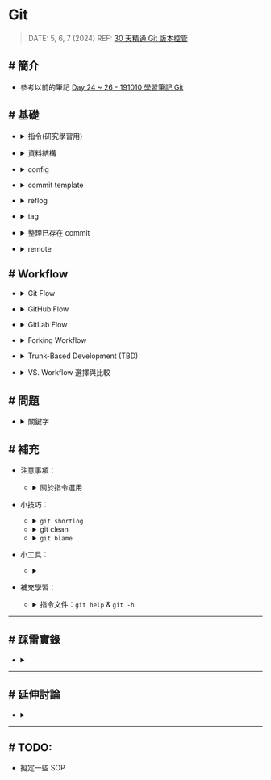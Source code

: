 ##### <!-- 收起 -->

<!----------- ref start ----------->

[GitHub Doc: GitHub Flow]: https://docs.github.com/en/get-started/using-github/github-flow
[GitLab Flow - Jadson José dos Santos, PhD]: https://www.linkedin.com/pulse/gitlab-flow-jadson-santos/
[Contributing Guide when you fork a repository]: https://medium.com/@rishabhmittal200/contributing-guide-when-you-fork-a-repository-3b97657b01fb
[Choosing the Right Git Branching Strategy: A Comparative Analysis]: https://medium.com/@sreekanth.thummala/choosing-the-right-git-branching-strategy-a-comparative-analysis-f5e635443423
[What Are the Best Git Branching Strategies]: https://www.abtasty.com/blog/git-branching-strategies/
[TBD - TW]: https://tw.trunkbaseddevelopment.com/
[Day 24 ~ 26 - 191010 學習筆記 Git]: https://ithelp.ithome.com.tw/articles/10226733
[30 天精通 Git 版本控管]: https://ithelp.ithome.com.tw/users/20004901/ironman/525
[使用 git commit template 管理 git log]: https://medium.com/dev-chill/%E4%BD%BF%E7%94%A8-git-commit-template-%E7%AE%A1%E7%90%86-git-log-cb70f95fda2f
[.gitmessage.txt]: ../src/code/.gitmessage.txt
[Git Commit Message 這樣寫會更好]: https://wadehuanglearning.blogspot.com/2019/05/commit-commit-commit-why-what-commit.html
[git-commit-message]: https://github.com/joelparkerhenderson/git-commit-message
[gc 條件設定]: https://www.git-scm.com/docs/git-gc#_configuration
[Understanding git gc --auto]: https://stackoverflow.com/questions/16337498/understanding-git-gc-auto

<!------------ ref end ------------>

# Git

> DATE: 5, 6, 7 (2024)
> REF: [30 天精通 Git 版本控管]

## # 簡介

- 參考以前的筆記 [Day 24 ~ 26 - 191010 學習筆記 Git]

## # 基礎

<!-- 指令(研究學習用) -->

- <details close>
  <summary>指令(研究學習用)</summary>

  <!-- git cat-file -p [HASH ID] -->

  - <details close>
    <summary><code>git cat-file -p [HASH ID]</code></summary>

    - 查看該物件內容
    - hashID 會是該物件檔案名稱
    - 也可直接查看 ref，EX. `git cat-file -p HEAD`

    </details>

  <!-- git cat-file -t [HASH ID] -->

  - <details close>
    <summary><code>git cat-file -t [HASH ID]</code></summary>

    - 查看該物件種類 (commit、tree、blob、tag)

    </details>

  <!-- git show-ref [NAME] -->

  - <details close>
    <summary><code>git show-ref [NAME]</code></summary>

    - 查看符合 ref 所代表的所有 HASH ID 跟 path
    - 只會查詢 refs/ 中的內容

    - EX.

      ```sh
      $ git show-ref master

      c3bd002d4dcf4169512e94d66bf1db5d648cea17 refs/heads/master
      8gj3h4y38cc334d7060blm3c13jw748a3b75d9a8 refs/remotes/origin/master

      $ git show-ref HEAD

      8gj3h4y38cc334d7060blm3c13jw748a3b75d9a8 refs/remotes/origin/HEAD
      ```

    </details>

  <!-- git rev-parse [NAME] -->

  - <details close>
    <summary><code>git rev-parse [NAME]</code></summary>

    - 查看該名稱所代表的 HASH ID
    - EX.

      ```sh
      $ git rev-parse master
      c3bd002d4dcf4169512e94d66bf1db5d648cea17
      ```

    </details>

  </details>

<!-- 資料結構 -->

- <details close>
  <summary>資料結構</summary>

  <!-- 物件種類 -->

  - <details close>
    <summary>物件種類：commit、tree、blob、tag</summary>

    <!-- commit：包含 tree、parent、author、committer -->

    - <details close>
      <summary>commit：包含 tree、parent、author、committer</summary>

      <!-- stash -->

      - <details close>
        <summary>stash</summary>

        - stash，在 refs/ 中只會紀錄一個最新的 stash，也就是 stash@{0}。其他則是記錄在 logs/refs/stash

        </details>

      <!-- 什麼情況會造成合併三條以上分支？ -->

      - <details close>
        <summary>合併三個以上分支，就會有三個以上的 parent。那什麼情況會造成合併三條以上分支？</summary>

        - EX. `git stash save -u`

          - 這個做法會分別將 worktree、index(untracked)、tracked 存成一個 stash
          - 則此時的表現方式是該 stash 會有三個 parent，分別為那三個狀態

          ```sh
          $ git cat-file -p stash
          tree 6381dc317d7a3c2cac9fd0bf383b6b5427b633bb     # worktree  (unmodified/modified)
          parent d5301505f50aa16b1f12cc195897185334c4f044   # HEAD
          parent f07891d84a88efc08f3f305dc59d255a4c1bb68a   # index     (staged)
          parent 18f5efab303dbb7920ae15e71e5b3e62b0381d16   # untracked

          WIP on master: d530150 TEST git 1
          ```

        </details>

      </details>

    <!-- tree：包含 tree、blob -->

    - <details close>
      <summary>tree：包含 tree、blob</summary>

      - 像是一個資料夾

      </details>

    <!-- blob：包含完整一份 file 內容 -->

    - <details close>
      <summary>blob：包含完整一份 file 內容</summary>

      - 只對內容做 hash，檔案名稱等資訊都寫在 tree
      - EX. fileA.txt 與 fileB.txt，內容一模一樣，則只生成一個 blob

        ```txt
        # fileA.txt
        此部分為內文...ABC

        # fileB.txt
        此部分為內文...ABC
        ```

      </details>

    <!-- tag：包含 object、type、tag、tagger -->

    - <details close>
      <summary>tag：包含 object、type、tag、tagger</summary>

      -

      </details>

    </details>

  <!-- 儲存流程 -->

  - <details close>
    <summary>儲存流程</summary>

    - commit 後，會先將所有單一 file 以 zlib 演算法壓縮成 blob，包含整個完整的內容，而不只儲存檔案間的差異，存於 `.git/objects/` 中

    - 後面 commit 改回與更之前完全相同內容，也只有一份 blob ，因為 hash 一樣

    - 達到條件後，才利用 delta compression 演算法，封裝後存於 `.git/objects/pack/` 中，每個 pack 包含兩個檔案 `.idx` & `.pack`

    - 自動封裝以 `gc.auto` 設定條件啟動封裝鬆散的 object，以 `gc.autoPackLimit` 設定條件啟動合併 pack

      - [gc 條件設定]
      - [Understanding git gc --auto]

    - 用 `git gc` 手動執行，封裝鬆散的 object，並合併 pack

    </details>

  </details>

<!-- config -->

- <details close>
  <summary>config</summary>

  <!-- 順序：local -> global -> system -->

  - <details close>
    <summary>順序：local -> global -> system</summary>

    - 如果在多個地方設置同一屬性，則 `--local` 會蓋過 `--global` 再蓋過 `--system`

    ```sh
    ## EX.

    $ git config --list --system
    user.name=ocup1

    $ git config --list --global
    user.name=ocup2

    $ git config --list --local
    user.name=ocup3

    $ git config --list
    user.name=ocup1
    user.name=ocup2
    user.name=ocup3

    ## --> 則最後是 ocup3 生效
    ```

    </details>

  <!-- 常用設定 -->

  - <details close>
    <summary>常用設定</summary>

    - `git config --global core.editor "code --wait"` - 設定使用 vscode 編輯
    - `git config --local commit.template "./.gitmessage.txt"` - 設定 commit 模板
    - `git config --global commit.cleanup "strip"` - 設定 commit 依照哪個模式 cleanup。用 SourceTree 可能需要設定

    </details>

  <!-- 日期格式 -->

  - <details close>
    <summary>日期格式</summary>

    - [Git Date 原始碼](https://git.kernel.org/pub/scm/git/git.git/tree/date.c)
    - EX. "never"、"7 days"、"1 day"

    </details>

  <!-- 其他細節 -->

  - <details close>
    <summary>其他細節</summary>

    - windows 在設定 `--system` 時，可能需要切換成管理員權限，才能設定正確
    - macOS 中 `credential.helper=osxkeychain` 將你的憑證（如 GitHub、GitLab 的帳密）安全地存儲在 macOS 的鑰匙串中，以便進行身份驗證時自動填充，無需每次都手動輸入

    </details>

  </details>

<!-- commit template -->

- <details close>
  <summary>commit template</summary>

  - 模板：[.gitmessage.txt]

  - REF

    - [使用 git commit template 管理 git log]
    - [Git Commit Message 這樣寫會更好]
    - [git-commit-message]

  - 流程改善：

    - 設定使用 vscode 開啟編輯
    - 提供 template，註解中描述規則
    - 使用 hook 自動檢查 commit 是否符合規則

  </details>

<!-- reflog -->

- <details close>
  <summary>reflog</summary>

  <!-- 紀錄"使用指令"改變狀態的動作 -->

  - <details close>
    <summary>紀錄"使用指令"改變狀態的動作</summary>

    - 像是 `ORIG_HEAD` 那樣，只是它記錄了所有的動作
    - 包含：commit、checkout、pull、push、merge、reset、clone、branch、rebase、stash..etc

    </details>

  <!-- HEAD@{0} -->

  - <details close>
    <summary><code>HEAD@{0}</code></summary>

    - 可用 `git reflog` 查詢
    - 以 `HEAD@{0}` 來標記最新紀錄，也就是 `HEAD`
    - 依此類推 `HEAD@{1}`, `HEAD@{2}`..，數字越大越舊

    </details>

  <!-- 紀錄在 `.git\logs\` -->

  - <details close>
    <summary>紀錄在 <code>.git\logs\</code></summary>

    - 還分多種 EX. HEAD、master、remote..等等

    </details>

  <!-- 預設保留時間 -->

  - <details close>
    <summary>預設保留時間</summary>

    - 紀錄保留 90 天
    - 紀錄中已經不存在任何分支上的 commit 物件保留 30 天
    - `gc.reflogExpire "90 days"` & `gc.reflogExpireUnreachable "30 days"`

    </details>

  <!-- 常用指令 -->

  - <details close>
    <summary>常用指令</summary>

    - `git reflog`
    - `git reflog delete "ref@{specifier}"` (EX. HEAD@{0})
    - `git reflog expire --expire=now --all`
    - `git config --global gc.reflogExpire "never"`
    - `git config --global gc.reflogExpireUnreachable "never"`

    </details>

  </details>

<!-- tag -->

- <details close>
  <summary>tag</summary>

  - lightweight tag

    - `git tag`
    - 只會有一個 tag ref 指向 commit
    - 若加上 `-m` 也會自動升級為 annotated tag

  - annotated tag

    - `git tag -a`
    - 會新增一個 tag object，並有一個 tag ref 指向 tag
    - 才有 metadata 描述
    - 可以用 GnuPG 金鑰簽章
    - 通常使用此種

  </details>

<!-- 整理 commit 的方法 -->

- <details close>
  <summary>整理已存在 commit</summary>

  <!-- revert -->

  - <details close>
    <summary>revert</summary>

    - 定義：恢復所選 commit 所做的動作，合併到 HEAD

      - EX. 若 commit1 是「將 1 改成 2」，則 git revert commit1 是「將 2 改成 1」，合併到 HEAD

    - 時機：想恢復某次 commit 所做動作

    - 指令：

      - `git revert [commitID]`

      - `git revert -n`

        - revert 後不直接 commit
        - 執行完後，並不是用 `git commit` 建立版本，正確方式：
          - `git revert --continue`: 代替 git commit
          - `git revert --abort`: 放棄 revert

    </details>

  <!-- cherry-pick -->

  - <details close>
    <summary>cherry-pick</summary>

    - 定義：重新套用所選 commit 所做的動作，合併到 HEAD

    - 時機：只想將分支中，其中幾個 commit 合併到 master

    - 指令：

      - `git cherry-pick -x`: 在 commit 訊息中加入是從哪裡撿來

        - EX. `cherry picked from commit dc070...`
        - 需注意可能 pick 後，該分支刪除後也找不到反而困惑，所以不一定較好

      - `git cherry-pick -e`: 先編輯 commit 訊息
      - `git cherry-pick -n`: 不直接 commit

    </details>

  <!-- rebase -->

  - <details close>
    <summary>rebase</summary>

    - 定義：重新修改目前分支的「基礎版本」，把另外一個分支當成目前分支的 Base

      - EX. 處在 branch1，執行 `git rebase master`

        - 原本 branch1 有 branch1 自己的 Base，將 branch1 的 base 改成 master 的 Base

        ```
        原本：
          branch1:
            commit4
            commit3
            commit1

          master:
            commit2
            commit1

        使用後：
          branch1:
            commit4
            commit3
            commit2
            commit1

          master:
            commit2
            commit1
        ```

    - 時機：

    - 指令：

      - `git rebase [commitID] -i`

        - 可指定 Base 的起點 (rewinding head)，從 commitID 開始
        - `-i` 可選擇要對途中每個 commit 做哪些動作 (pick, reword, edit, squash, fixup, ...)
        - 有修改過的 commit(以及後續的 commit) 都會建立新的 commit 物件
        - EX. 舉例以 edit 來移除該 commit 中的某個異動的流程

          ```sh
          # 1. 列出該 commit 所有的異動檔案名稱
          $ git diff --name-only HEAD~

          # 2. 將想要移出掉的異動檔案移出 index
          $ git reset HEAD~ [path]

          # 3. 將現況存進此 commit
          $ git commit --amend

          # 4. 繼續 rebase 後續動作
          $ git rebase --continue
          ```

    </details>

  </details>

<!-- remote 觀念 -->

- <details close>
  <summary>remote</summary>

  <!-- 分支 -->

  - <details close>
    <summary>分支</summary>

    - 分支 & 追蹤分支

      - 分支：refs/heads/ 中的那些
      - 追蹤分支：refs/remotes/ 中的那些

        - EX. 本地的 refs/remotes/origin/master，用來追蹤 origin remote 的 master

    - 在本地有：本地分支 & 本地追蹤分支
    - 在遠端有：遠端分支 & 遠端追蹤分支

    </details>

  <!-- refspec -->

  - <details close>
    <summary>refspec</summary>

    - 定義：用來設定直接以 `git push` & `git fetch`，未指定 remote repo & branch 時，要執行的 repo、branch 組合 (設定檔：`.git/config`)

    - 範例：

      ```sh
      [branch "master"]
        remote = git@your/url.git
        merge = refs/heads/master
      [remote "origin"]
        url = git@your/url.git
        fetch = +refs/heads/master:refs/remotes/origin/master
        fetch = +refs/heads/test:refs/remotes/origin/test
      ```

    - 其他：

      - 沒設定也可以 `git push/fetch [remote_name] [branch_name]` 方式來 push/fetch

    - 指令：

      - 新增與移除 fetch 設定

        ```sh
        git config --add remote.origin.fetch +refs/heads/test:refs/remotes/origin/test
        git config --unset remote.origin.fetch +refs/heads/test:refs/remotes/origin/test
        ```

      - 用 `git push --set-upstream` 來設定 push 對應的 remote:branch

        - EX. 執行 `git push --set-upstream origin branchA`，會在 `.git\config` 增加以下內容：

        - 意義：當想將本地 branchA 推送到遠端，預設的遠端為 origin，推送的時候要將變更合併到遠端的 refs/heads/branchA

        ```sh
        [branch "branchA"]
        remote = origin
        merge = refs/heads/branchA
        ```

    </details>

  <!-- 初始化相關 -->

  - <details close>
    <summary>初始化相關</summary>

    - `git checkout [branch_name]` 可直接建立本地分支

      - EX. clone 之後，只有 remotes/origin/hotfix/test，可以 `git checkout hotfix/test` 建立本地 hotfix/test

      ```sh
      $ git branch -a
      * master
        remotes/origin/HEAD -> origin/master
        remotes/origin/hotfix/test
        remotes/origin/master

      $ git checkout hotfix/test
        Branch hotfix/test set up to track remote branch hotfix/test from origin.
        Switched to a new branch 'hotfix/test'

      $ git branch -a
      * hotfix/test
        master
        remotes/origin/HEAD -> origin/master
        remotes/origin/hotfix/test
        remotes/origin/master
      ```

    </details>

  </details>

## # Workflow

<!-- Git Flow -->

- <details close>
  <summary>Git Flow</summary>

  ![](../src/image/Git_Flow.png)

  </details>

<!-- GitHub Flow -->

- <details close>
  <summary>GitHub Flow</summary>

  - REF: [GitHub Doc: GitHub Flow]
  - NOTE:

    - 簡單流程快速迭代
    - PR、code review 流程
    - 相較於 TBD，GitHub Flow 的 Feature 分支存活較久

  ![](../src/image/GitHub_Flow.png)

  </details>

<!-- GitLab Flow -->

- <details close>
  <summary>GitLab Flow</summary>

  - REF: [GitLab Flow - Jadson José dos Santos, PhD]
  - NOTE:

    - 多開幾層做環境測試，一層層往上推
    - 有 bug 被拉回來後，再一層層往上推，不像 Git Flow 有 hotfix

  ![](../src/image/GitLab_Flow.png)

  </details>

<!-- Forking Workflow -->

- <details close>
  <summary>Forking Workflow</summary>

  - REF: [Contributing Guide when you fork a repository]

  ![](../src/image/Fork_Workflow.png)

  </details>

<!-- Trunk-Based Development (TBD) -->

- <details close>
  <summary>Trunk-Based Development (TBD)</summary>

  - REF: [TBD - TW]

  - NOTE:

    - 盡可能讓所有變動都能在一個 main 上看見

  ![](../src/image/TBD_Flow.png)

  </details>

<!-- Workflow 選擇與比較 -->

- <details close>
  <summary>VS. Workflow 選擇與比較</summary>

  <!-- REF: -->

  - REF:

    - [Choosing the Right Git Branching Strategy: A Comparative Analysis]
    - [What Are the Best Git Branching Strategies]

  <!-- GPT -->

  - <details close>
    <summary>GPT</summary>

    - 中心思想

      ![](../src/image/GPT_flow_core_concept.png)

    - 使用情境

      ![](../src/image/GPT_flow_use_case.png)

    - 主要細節差異

      ![](../src/image/GPT_flow_key_differences.png)

    </details>

  </details>

## # 問題

<!-- 關鍵字 -->

- <details close>
  <summary>關鍵字</summary>

  - Social Coding
  -

  </details>

## # 補充

<!-- 注意事項 -->

- 注意事項：

  <!-- 關於指令選用 -->

  - <details close>
    <summary>關於指令選用</summary>

    - 我認為推薦使用的指令隨更新不斷在進化，所以有些相同公用的指令，可以參考 shell 上給的回饋來使用

      > EX. `git status` 後會顯示 (use "`git restore --staged <file>...`" to unstage)，以前的版本曾經是 (use "`git reset HEAD <file>...`" to unstage)，但可以盡量使用最新版本建議方式來完成

    - 或是在觀念非常清楚後，學習使用 GUI，指令改 GUI 也會跟著更新，而使用 GUI 需要的是清楚的概念

    </details>

<!-- 小技巧 -->

- 小技巧：

  <!-- git shortlog -->

  - <details close>
    <summary><code>git shortlog</code></summary>

    - 查看每個 user 的統計
    - `git shortlog -sne`

    </details>

  <!-- git clean -->

  - <details close>
    <summary>git clean</summary>

    - 清除未被 git 追蹤的檔案
    - `git clean -n`
    - `git clean -x`：會刪除包含被 .gitignore 的檔案

    </details>

  <!-- git blame -->

  - <details close>
    <summary><code>git blame</code></summary>

    - 查看特定檔案的 commit 紀錄

    </details>

<!-- 小工具 -->

- 小工具：

  <!--  -->

  - <details close>
    <summary></summary>

    -

    </details>

<!-- 補充學習 -->

- 補充學習：

  <!-- 指令文件：git help & git -h -->

  - <details close>
    <summary>指令文件：<code>git help</code> & <code>git -h</code></summary>

    - 指令簡易版文件參考 `git -h` (EX. `git commit -h`)
    - 指令更多細節可參考 `git help` (EX. `git help commit`)

    </details>

---

## # 踩雷實錄

<!--  -->

- <details close>
  <summary></summary>

  -

  </details>

---

## # 延伸討論

<!--  -->

- <details close>
  <summary></summary>

  -

  </details>

---

## # TODO:

- 擬定一些 SOP
